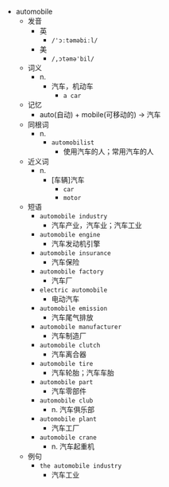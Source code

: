 - automobile
  - 发音
    - 英
      - `/'ɔːtəməbiːl/`
    - 美
      - `/,ɔtəmə'bil/`
  - 词义
    - n.
      - 汽车，机动车
        - `a car`
  - 记忆
    - auto(自动) + mobile(可移动的) → 汽车
  - 同根词
    - n.
      - `automobilist`
        - 使用汽车的人；常用汽车的人
  - 近义词
    - n.
      - [车辆]汽车
        - `car`
        - `motor`
  - 短语
    - `automobile industry`
      - 汽车产业，汽车业；汽车工业 
    - `automobile engine`
      - 汽车发动机引擎 
    - `automobile insurance`
      - 汽车保险 
    - `automobile factory`
      - 汽车厂 
    - `electric automobile`
      - 电动汽车 
    - `automobile emission`
      - 汽车尾气排放 
    - `automobile manufacturer`
      - 汽车制造厂 
    - `automobile clutch`
      - 汽车离合器 
    - `automobile tire`
      - 汽车轮胎；汽车车胎 
    - `automobile part`
      - 汽车零部件 
    - `automobile club`
      - n. 汽车俱乐部 
    - `automobile plant`
      - 汽车工厂 
    - `automobile crane`
      - n. 汽车起重机 
  - 例句
    - `the automobile industry`
      - 汽车工业


